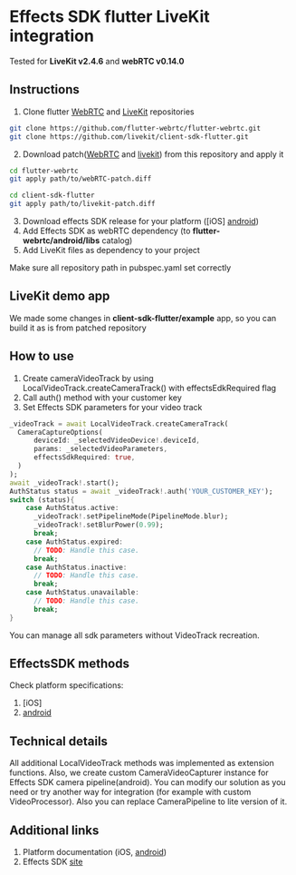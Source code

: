 # Effects SDK flutter LiveKit integration

Tested for **LiveKit v2.4.6** and **webRTC v0.14.0**

## Instructions

1. Clone flutter [WebRTC](https://github.com/flutter-webrtc/flutter-webrtc) and [LiveKit](https://github.com/livekit/client-sdk-flutter) repositories
```bash
git clone https://github.com/flutter-webrtc/flutter-webrtc.git
git clone https://github.com/livekit/client-sdk-flutter.git
```
2. Download patch([WebRTC](webRTC-patch.diff) and [livekit](livekit-patch.diff)) from this repository and apply it
```bash
cd flutter-webrtc
git apply path/to/webRTC-patch.diff

cd client-sdk-flutter
git apply path/to/livekit-patch.diff
```
3. Download effects SDK release for your platform ([iOS] [android](https://github.com/EffectsSDK/android-integration-sample/releases))
4. Add Effects SDK as webRTC dependency (to **flutter-webrtc/android/libs** catalog)
5. Add LiveKit files as dependency to your project

Make sure all repository path in pubspec.yaml set correctly

## LiveKit demo app

We made some changes in **client-sdk-flutter/example** app, so you can build it as is from patched repository

## How to use

1. Create cameraVideoTrack by using LocalVideoTrack.createCameraTrack() with effectsEdkRequired flag
2. Call auth() method with your customer key
3. Set Effects SDK parameters for your video track

```dart
_videoTrack = await LocalVideoTrack.createCameraTrack(
  CameraCaptureOptions(
      deviceId: _selectedVideoDevice!.deviceId,
      params: _selectedVideoParameters,
      effectsSdkRequired: true,
  )
);
await _videoTrack!.start();
AuthStatus status = await _videoTrack!.auth('YOUR_CUSTOMER_KEY');
switch (status){
    case AuthStatus.active:
      _videoTrack!.setPipelineMode(PipelineMode.blur);
      _videoTrack!.setBlurPower(0.99);
      break;
    case AuthStatus.expired:
      // TODO: Handle this case.
      break;
    case AuthStatus.inactive:
      // TODO: Handle this case.
      break;
    case AuthStatus.unavailable:
      // TODO: Handle this case.
      break;
}

```

You can manage all sdk parameters without VideoTrack recreation.

## EffectsSDK methods

Check platform specifications:
1. [iOS]
2. [android](https://github.com/EffectsSDK/android-integration-sample)


## Technical details

All additional LocalVideoTrack methods was implemented as extension functions. Also,
we create custom CameraVideoCapturer instance for Effects SDK camera pipeline(android).
You can modify our solution as you need or try another way for integration (for example with custom VideoProcessor).
Also you can replace CameraPipeline to lite version of it.

## Additional links

1. Platform documentation (iOS, [android](https://github.com/EffectsSDK/android-integration-sample))
2. Effects SDK [site](https://effectssdk.ai/)

